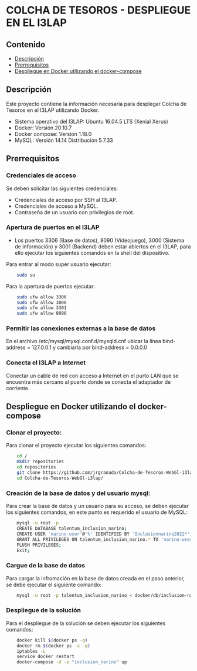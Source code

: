 # COLCHA DE TESOROS - DESPLIEGUE EN EL I3LAP

## Contenido
  * [Descripción](#descripcion)
  * [Prerrequisitos](#prerrequisitos)
  * [Despliegue en Docker utilizando el docker-compose](#despliegue)

<a name="descripcion"></a>
## Descripción

Este proyecto contiene la información necesaria para desplegar Colcha de Tesoros en el I3LAP utilizando Docker. 

* Sistema operativo del I3LAP: Ubuntu 16.04.5 LTS (Xenial Xerus)
* Docker: Versión 20.10.7
* Docker compose: Version 1.18.0
* MySQL: Versión 14.14 Distribución 5.7.33

<a name="prerrequisitos"></a>
## Prerrequisitos

### Credenciales de acceso
Se deben solicitar las siguientes credenciales:

* Credenciales de acceso por SSH al I3LAP.
* Credenciales de acceso a MySQL.
* Contraseña de un usuario con privilegios de root.

### Apertura de puertos en el I3LAP
* Los puertos 3306 (Base de datos), 8090 (Videojuego), 3000 (Sistema de información) y 3001 (Backend) deben estar abiertos en el I3LAP, para ello ejecutar los siguientes comandos en la shell del dispositivo.    

Para entrar al modo super usuario ejecutar:  

```bash
    sudo su
```

Para la apertura de puertos ejecutar:  

```bash
    sudo ufw allow 3306
    sudo ufw allow 3000
    sudo ufw allow 3301
    sudo ufw allow 8090
```

### Permitir las conexiones externas a la base de datos
En el archivo /etc/mysql/mysql.conf.d/mysqld.cnf  ubicar la línea bind-address = 127.0.0.1 y cambiarla por bind-address = 0.0.0.0

### Conecta el I3LAP a Internet
Conectar un cable de red con acceso a Internet en el purto LAN que se encuentra más cercano al puerto donde se conecta el adaptador de corriente.

<a name="despliegue"></a>
## Despliegue en Docker utilizando el docker-compose

### Clonar el proyecto:

Para clonar el proyecto ejecutar los siguientes comandos:

```bash
    cd /
    mkdir repositories
    cd repositories
    git clone https://github.com/jrgranada/Colcha-de-Tesoros-WebGl-i3lap.git
    cd Colcha-de-Tesoros-WebGl-i3lap/
```

### Creación de la base de datos y del usuario mysql:

Para crear la base de datos y un usuario para su acceso, se deben ejecutar los siguientes comandos, en este punto es requerido el usuario de MySQL:

```bash
    mysql -u root -p
    CREATE DATABASE talentum_inclusion_narino;
    CREATE USER 'narino-user'@'%' IDENTIFIED BY 'Inclusionnarino2022*';
    GRANT ALL PRIVILEGES ON talentum_inclusion_narino.* TO 'narino-user'@'%' IDENTIFIED BY 'Inclusionnarino2022*';
    FLUSH PRIVILEGES;
    Exit;
```

### Cargue de la base de datos

Para cargar la infromación en la base de datos creada en el paso anterior, se debe ejecutar el siguiente comando:

```bash
    mysql -u root -p talentum_inclusion_narino < docker/db/inclusion-narino-db.sql
```

### Despliegue de la solución

Para el despliegue de la solución se deben ejecutar los siguientes comandos:

```bash
    docker kill $(docker ps -q)
    docker rm $(docker ps -a -q)
    iptables -L
    service docker restart
    docker-compose -d -p "inclusion_narino" up
```




